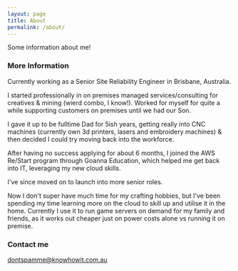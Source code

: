 ```yaml
---
layout: page
title: About
permalink: /about/
---
```


Some information about me!

### More Information

Currently working as a Senior Site Reliability Engineer in Brisbane, Australia.

I started professionally in on premises managed services/consulting for creatives & mining (wierd combo, I know!).  Worked for myself for quite a while supporting customers on premises until we had our Son.

I gave it up to be fulltime Dad for 5ish years, getting really into CNC machines (currently own 3d printers, lasers and embroidery machines) & then decided I could try moving back into the workforce.

After having no success applying for about 6 months, I joined the AWS Re/Start program through Goanna Education, which helped me get back into IT, leveraging my new cloud skills.

I've since moved on to launch into more senior roles.

Now I don't super have much time for my crafting hobbies, but I've been spending my time learning more on the cloud to skill up and utilise it in the home.  Currently I use it to run game servers on demand for my family and friends, as it works out cheaper just on power costs alone vs running it on premise.

### Contact me

[dontspamme@knowhowit.com.au](mailto:dontspamme@knowhowit.com.au)